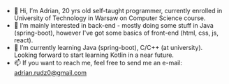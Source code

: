- 👋 Hi, I’m Adrian, 20 yrs old self-taught programmer, currently enrolled in University of Technology in Warsaw on Computer Science course.
- 👀 I’m mainly interested in back-end - mostly doing some stuff in Java (spring-boot), however I've got some basics of front-end (html, css, js, react).
- 🌱 I’m currently learning Java (spring-boot), C/C++ (at university). Looking forward to start learning Kotlin in a near future.
- 📫 If you want to reach me, feel free to send me an e-mail: adrian.rudz0@gmail.com
